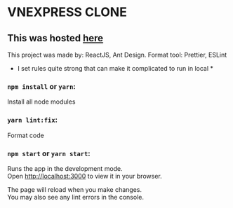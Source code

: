 # VNEXPRESS CLONE

## This was hosted [here](https://vnexpress-3fb04.web.app/)

This project was made by: ReactJS, Ant Design.
Format tool: Prettier, ESLint
* I set rules quite strong that can make it complicated to run in local * 
### `npm install` or `yarn`:

Install all node modules

### `yarn lint:fix`:

Format code 

### `npm start` or `yarn start`:

Runs the app in the development mode.\
Open [http://localhost:3000](http://localhost:3000) to view it in your browser.

The page will reload when you make changes.\
You may also see any lint errors in the console.

